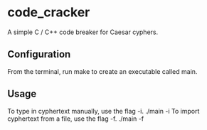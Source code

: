 # code_cracker
A simple C / C++ code breaker for Caesar cyphers.

## Configuration
From the terminal, run
    make
to create an executable called main. 

## Usage
To type in cyphertext manually, use the flag -i.
    ./main -i
To import cyphertext from a file, use the flag -f.
    ./main -f
